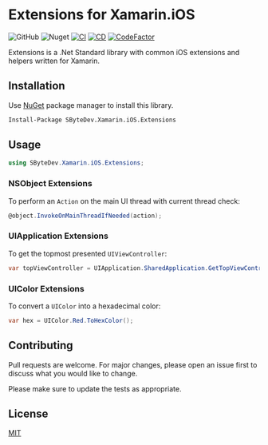 # Extensions for Xamarin.iOS
![GitHub](https://img.shields.io/github/license/SByteDev/Net.Xamarin.iOS.Extensions.svg)
![Nuget](https://img.shields.io/nuget/v/SByteDev.Xamarin.iOS.Extensions.svg)
[![CI](https://github.com/SByteDev/Net.Xamarin.iOS.Extensions/actions/workflows/ci.yml/badge.svg)](https://github.com/SByteDev/Net.Xamarin.iOS.Extensions/actions/workflows/ci.yml)
[![CD](https://github.com/SByteDev/Net.Xamarin.iOS.Extensions/actions/workflows/cd.yml/badge.svg)](https://github.com/SByteDev/Net.Xamarin.iOS.Extensions/actions/workflows/cd.yml)
[![CodeFactor](https://www.codefactor.io/repository/github/sbytedev/net.xamarin.ios.extensions/badge)](https://www.codefactor.io/repository/github/sbytedev/net.xamarin.ios.extensions)

Extensions is a .Net Standard library with common iOS extensions and helpers written for Xamarin.

## Installation

Use [NuGet](https://www.nuget.org) package manager to install this library.

```bash
Install-Package SByteDev.Xamarin.iOS.Extensions
```

## Usage
```cs
using SByteDev.Xamarin.iOS.Extensions;
```

### NSObject Extensions
To perform an `Action` on the main UI thread with current thread check:

```cs
@object.InvokeOnMainThreadIfNeeded(action); 
```

### UIApplication Extensions
To get the topmost presented `UIViewController`:

```cs
var topViewController = UIApplication.SharedApplication.GetTopViewController(); 
```

### UIColor Extensions
To convert a `UIColor` into a hexadecimal color:

```cs
var hex = UIColor.Red.ToHexColor();
```

## Contributing
Pull requests are welcome. For major changes, please open an issue first to discuss what you would like to change.

Please make sure to update the tests as appropriate.

## License
[MIT](https://choosealicense.com/licenses/mit/)
